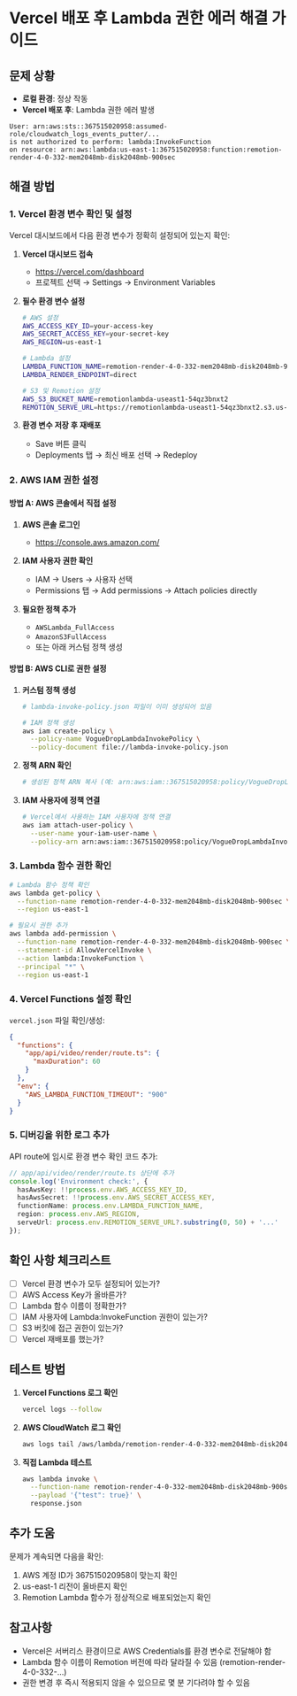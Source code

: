 # Vercel 배포 후 Lambda 권한 에러 해결 가이드

## 문제 상황
- **로컬 환경**: 정상 작동
- **Vercel 배포 후**: Lambda 권한 에러 발생

```
User: arn:aws:sts::367515020958:assumed-role/cloudwatch_logs_events_putter/...
is not authorized to perform: lambda:InvokeFunction
on resource: arn:aws:lambda:us-east-1:367515020958:function:remotion-render-4-0-332-mem2048mb-disk2048mb-900sec
```

## 해결 방법

### 1. Vercel 환경 변수 확인 및 설정

Vercel 대시보드에서 다음 환경 변수가 정확히 설정되어 있는지 확인:

1. **Vercel 대시보드 접속**
   - https://vercel.com/dashboard
   - 프로젝트 선택 → Settings → Environment Variables

2. **필수 환경 변수 설정**
   ```bash
   # AWS 설정
   AWS_ACCESS_KEY_ID=your-access-key
   AWS_SECRET_ACCESS_KEY=your-secret-key
   AWS_REGION=us-east-1
   
   # Lambda 설정
   LAMBDA_FUNCTION_NAME=remotion-render-4-0-332-mem2048mb-disk2048mb-900sec
   LAMBDA_RENDER_ENDPOINT=direct
   
   # S3 및 Remotion 설정
   AWS_S3_BUCKET_NAME=remotionlambda-useast1-54qz3bnxt2
   REMOTION_SERVE_URL=https://remotionlambda-useast1-54qz3bnxt2.s3.us-east-1.amazonaws.com/sites/voguedrop/index.html
   ```

3. **환경 변수 저장 후 재배포**
   - Save 버튼 클릭
   - Deployments 탭 → 최신 배포 선택 → Redeploy

### 2. AWS IAM 권한 설정

#### 방법 A: AWS 콘솔에서 직접 설정

1. **AWS 콘솔 로그인**
   - https://console.aws.amazon.com/

2. **IAM 사용자 권한 확인**
   - IAM → Users → 사용자 선택
   - Permissions 탭 → Add permissions → Attach policies directly

3. **필요한 정책 추가**
   - `AWSLambda_FullAccess`
   - `AmazonS3FullAccess`
   - 또는 아래 커스텀 정책 생성

#### 방법 B: AWS CLI로 권한 설정

1. **커스텀 정책 생성**
   ```bash
   # lambda-invoke-policy.json 파일이 이미 생성되어 있음
   
   # IAM 정책 생성
   aws iam create-policy \
     --policy-name VogueDropLambdaInvokePolicy \
     --policy-document file://lambda-invoke-policy.json
   ```

2. **정책 ARN 확인**
   ```bash
   # 생성된 정책 ARN 복사 (예: arn:aws:iam::367515020958:policy/VogueDropLambdaInvokePolicy)
   ```

3. **IAM 사용자에 정책 연결**
   ```bash
   # Vercel에서 사용하는 IAM 사용자에 정책 연결
   aws iam attach-user-policy \
     --user-name your-iam-user-name \
     --policy-arn arn:aws:iam::367515020958:policy/VogueDropLambdaInvokePolicy
   ```

### 3. Lambda 함수 권한 확인

```bash
# Lambda 함수 정책 확인
aws lambda get-policy \
  --function-name remotion-render-4-0-332-mem2048mb-disk2048mb-900sec \
  --region us-east-1

# 필요시 권한 추가
aws lambda add-permission \
  --function-name remotion-render-4-0-332-mem2048mb-disk2048mb-900sec \
  --statement-id AllowVercelInvoke \
  --action lambda:InvokeFunction \
  --principal "*" \
  --region us-east-1
```

### 4. Vercel Functions 설정 확인

`vercel.json` 파일 확인/생성:

```json
{
  "functions": {
    "app/api/video/render/route.ts": {
      "maxDuration": 60
    }
  },
  "env": {
    "AWS_LAMBDA_FUNCTION_TIMEOUT": "900"
  }
}
```

### 5. 디버깅을 위한 로그 추가

API route에 임시로 환경 변수 확인 코드 추가:

```typescript
// app/api/video/render/route.ts 상단에 추가
console.log('Environment check:', {
  hasAwsKey: !!process.env.AWS_ACCESS_KEY_ID,
  hasAwsSecret: !!process.env.AWS_SECRET_ACCESS_KEY,
  functionName: process.env.LAMBDA_FUNCTION_NAME,
  region: process.env.AWS_REGION,
  serveUrl: process.env.REMOTION_SERVE_URL?.substring(0, 50) + '...'
});
```

## 확인 사항 체크리스트

- [ ] Vercel 환경 변수가 모두 설정되어 있는가?
- [ ] AWS Access Key가 올바른가?
- [ ] Lambda 함수 이름이 정확한가?
- [ ] IAM 사용자에 Lambda:InvokeFunction 권한이 있는가?
- [ ] S3 버킷에 접근 권한이 있는가?
- [ ] Vercel 재배포를 했는가?

## 테스트 방법

1. **Vercel Functions 로그 확인**
   ```bash
   vercel logs --follow
   ```

2. **AWS CloudWatch 로그 확인**
   ```bash
   aws logs tail /aws/lambda/remotion-render-4-0-332-mem2048mb-disk2048mb-900sec --follow
   ```

3. **직접 Lambda 테스트**
   ```bash
   aws lambda invoke \
     --function-name remotion-render-4-0-332-mem2048mb-disk2048mb-900sec \
     --payload '{"test": true}' \
     response.json
   ```

## 추가 도움

문제가 계속되면 다음을 확인:
1. AWS 계정 ID가 367515020958이 맞는지 확인
2. us-east-1 리전이 올바른지 확인
3. Remotion Lambda 함수가 정상적으로 배포되었는지 확인

## 참고사항

- Vercel은 서버리스 환경이므로 AWS Credentials를 환경 변수로 전달해야 함
- Lambda 함수 이름이 Remotion 버전에 따라 달라질 수 있음 (remotion-render-4-0-332-...)
- 권한 변경 후 즉시 적용되지 않을 수 있으므로 몇 분 기다려야 할 수 있음